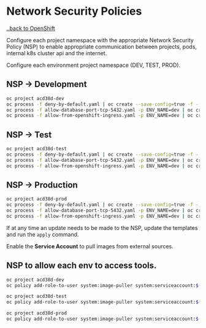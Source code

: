 # Network Security Policies
[..back to OpenShift](../README.md)

Configure each project namespace with the appropriate Network Security Policy (NSP) to enable appropriate communication between projects, pods, internal k8s cluster api and the internet.


Configure each environment project namespace (DEV, TEST, PROD).

## NSP -> Development
```bash
oc project acd38d-dev
oc process -f deny-by-default.yaml | oc create --save-config=true -f -
oc process -f allow-database-port-tcp-5432.yaml -p ENV_NAME=dev | oc create --save-config=true -f -
oc process -f allow-from-openshift-ingress.yaml -p ENV_NAME=dev | oc create --save-config=true -f -
```
## NSP -> Test
```bash
oc project acd38d-test
oc process -f deny-by-default.yaml | oc create --save-config=true -f -
oc process -f allow-database-port-tcp-5432.yaml -p ENV_NAME=dev | oc create --save-config=true -f -
oc process -f allow-from-openshift-ingress.yaml -p ENV_NAME=dev | oc create --save-config=true -f -
```
## NSP -> Production
```bash
oc project acd38d-prod
oc process -f deny-by-default.yaml | oc create --save-config=true -f -
oc process -f allow-database-port-tcp-5432.yaml -p ENV_NAME=dev | oc create --save-config=true -f -
oc process -f allow-from-openshift-ingress.yaml -p ENV_NAME=dev | oc create --save-config=true -f -
```

If at any time an update needs to be made to the NSP, update the templates and run the `apply` command.

Enable the **Service Account** to pull images from external sources.

## NSP to allow each env to access tools.

```bash
oc project acd38d-dev
oc policy add-role-to-user system:image-puller system:serviceaccount:$(oc project --short):default -n acd38d-tools

oc project acd38d-test
oc policy add-role-to-user system:image-puller system:serviceaccount:$(oc project --short):default -n acd38d-tools

oc project acd38d-prod
oc policy add-role-to-user system:image-puller system:serviceaccount:$(oc project --short):default -n acd38d-tools
```
